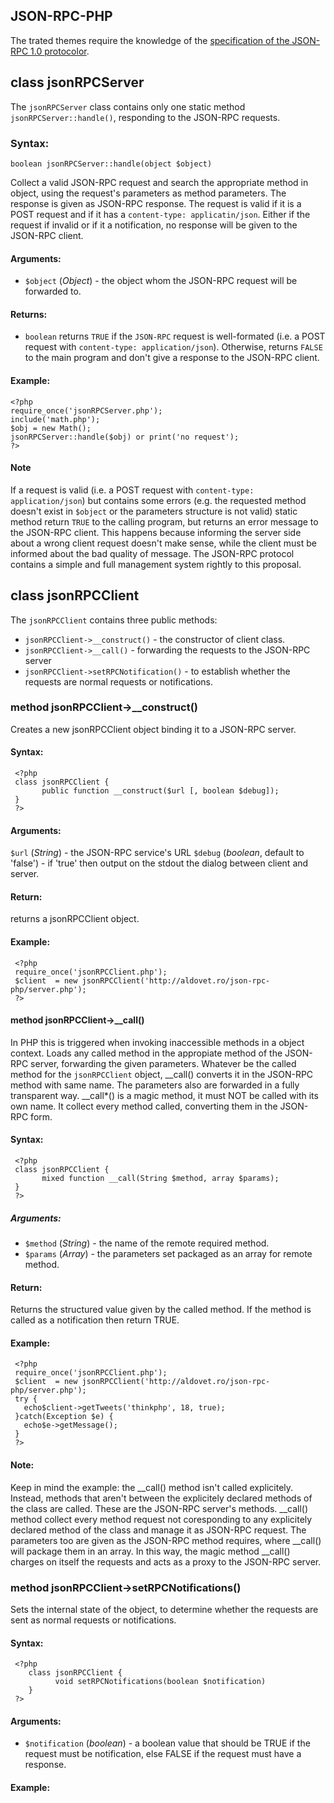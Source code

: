 JSON-RPC-PHP
------------

The trated themes require the knowledge of the [specification of the JSON-RPC 1.0 protocolor](http://json-rpc.org/wiki/specification).

## class jsonRPCServer

The ``jsonRPCServer`` class contains only one static method ``jsonRPCServer::handle()``, responding to the JSON-RPC requests.

### Syntax:

``boolean jsonRPCServer::handle(object $object)``

Collect a valid JSON-RPC request and search the appropriate method in object, using the request's parameters as method parameters. The response is given as JSON-RPC response.
The request is valid if it is a POST request and if it has a ``content-type: applicatin/json``. Either if the request if invalid or if it a notification, no response will be given to the JSON-RPC client.

#### Arguments:

* ``$object`` (*Object*) - the object whom the JSON-RPC request will be forwarded to.

#### Returns:

* ``boolean`` returns ``TRUE`` if the ``JSON-RPC`` request is well-formated (i.e. a POST request with ``content-type: application/json``). Otherwise, returns  ``FALSE`` to the main program and don't give a response to the JSON-RPC client.

#### Example: 

    <?php
    require_once('jsonRPCServer.php');
    include('math.php');
    $obj = new Math();
    jsonRPCServer::handle($obj) or print('no request');
    ?>

#### Note

If a request is valid (i.e. a POST request with ``content-type: application/json``) but contains some errors (e.g. the requested method doesn't exist in ``$object`` or the parameters structure is not valid) static method return ``TRUE`` to the calling program, but returns an error message to the JSON-RPC client.
This happens because informing the server side about a wrong client request doesn't make sense, while the client must be informed about the bad quality of message.
The JSON-RPC protocol contains a simple and full management system rightly to this proposal.

## class jsonRPCClient

The ``jsonRPCClient`` contains three public methods:

* ``jsonRPCClient->__construct()`` - the constructor of client class.
* ``jsonRPCClient->__call()`` - forwarding the requests to the JSON-RPC server
* ``jsonRPCClient->setRPCNotification()`` - to establish whether the requests are normal requests or notifications.


### method jsonRPCClient->__construct() 

Creates a new jsonRPCClient object binding it to a JSON-RPC server.

#### Syntax:
      
     <?php
     class jsonRPCClient {
           public function __construct($url [, boolean $debug]);
     }
     ?>

#### Arguments:

``$url`` (*String*) - the JSON-RPC service's URL
``$debug`` (*boolean*, default to 'false') - if 'true' then output on the stdout the dialog between client and server.

#### Return:

returns a jsonRPCClient object.

#### Example:

     <?php
     require_once('jsonRPCClient.php');
     $client  = new jsonRPCClient('http://aldovet.ro/json-rpc-php/server.php');
     ?>


#### method jsonRPCClient->__call() 

In PHP this is triggered  when invoking inaccessible methods in a object context. Loads any called method in the appropiate method of the JSON-RPC server, forwarding the given parameters. Whatever be the called method for the ``jsonRPCClient`` object, 
__call() converts it in the JSON-RPC method with same name. The parameters also are forwarded in a fully transparent way. __call*() is a magic method, it must NOT be called with its own name. It collect every method called, converting them in the JSON-RPC form.

#### Syntax:
      
     <?php
     class jsonRPCClient {
           mixed function __call(String $method, array $params);
     }
     ?>

##### Arguments:

* ``$method`` (*String*) - the name of the remote required method.
* ``$params`` (*Array*) - the parameters set packaged as an array for remote method.

#### Return:

Returns the structured value given by the called method. If the method is called as a notification then return TRUE.

#### Example:

     <?php
     require_once('jsonRPCClient.php');
     $client  = new jsonRPCClient('http://aldovet.ro/json-rpc-php/server.php');
     try {
       echo$client->getTweets('thinkphp', 18, true); 
     }catch(Exception $e) {
       echo$e->getMessage(); 
     } 
     ?>

#### Note:

Keep in mind the example: the __call() method isn't called explicitely. Instead, methods that aren't between the explicitely declared methods of the class are called. These are the JSON-RPC server's methods. __call() method collect  every method
request not coresponding to any explicitely declared method of the class and manage it as JSON-RPC request. The parameters too are given as the JSON-RPC method requires, where __call() will package them in an array.
In this way, the magic method __call() charges on itself the requests and acts as a proxy to the JSON-RPC server.


### method jsonRPCClient->setRPCNotifications()

Sets the internal state of the object, to determine whether the requests are sent as normal requests or notifications.

#### Syntax: 

     <?php
        class jsonRPCClient {
              void setRPCNotifications(boolean $notification)  
        }
     ?>

#### Arguments:

* ``$notification`` (*boolean*) - a boolean value that should be TRUE if the request must be notification, else FALSE if the request must have a response.

#### Example:

